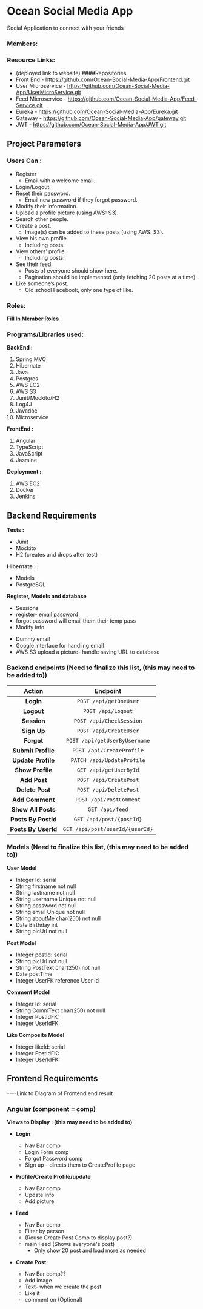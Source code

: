# Ocean Social Media App
Social Application to connect with your friends



### Members:



### Resource Links:
* (deployed link to website)
####Repositories
 * Front End - https://github.com/Ocean-Social-Media-App/Frontend.git
 * User Microservice - https://github.com/Ocean-Social-Media-App/UserMicroService.git
 * Feed Microservice - https://github.com/Ocean-Social-Media-App/Feed-Service.git
 * Eureka - https://github.com/Ocean-Social-Media-App/Eureka.git
 * Gateway - https://github.com/Ocean-Social-Media-App/gateway.git
 * JWT - https://github.com/Ocean-Social-Media-App/JWT.git


## Project Parameters

### Users Can :

* Register
  * Email with a welcome email.
* Login/Logout.
* Reset their password.
  * Email new password if they forgot password.
* Modify their information.
* Upload a profile picture (using AWS: S3).
* Search other people.
* Create a post.
  *  Image(s) can be added to these posts (using AWS: S3).
* View his own profile.
  *  Including posts.
* View others’ profile.
  *  Including posts.
* See their feed.
  *  Posts of everyone should show here.
  *  Pagination should be implemented (only fetching 20 posts at a
     time).
* Like someone’s post.
  *  Old school Facebook, only one type of like.



### Roles:

**Fill In Member Roles**


### Programs/Libraries used:

**BackEnd :**

1) Spring MVC
2) Hibernate
3) Java
4) Postgres
5) AWS EC2
6) AWS S3
7) Junit/Mockito/H2
8) Log4J
9) Javadoc
10) Microservice

**FrontEnd :**

1) Angular
2) TypeScript
3) JavaScript
4) Jasmine

**Deployment :**

1) AWS EC2
2) Docker
3) Jenkins




## Backend Requirements

**Tests :**

* Junit
* Mockito
* H2 (creates and drops after test)

**Hibernate :**

* Models
* PostgreSQL


**Register, Models and database**

* Sessions 
* register- email password
* forgot password will email them their temp pass
* Modify info

- Dummy email
- Google interface for handling email
- AWS S3 upload a picture- handle saving URL to database



### Backend endpoints (Need to finalize this list, (this may need to be added to))

|         Action          |           Endpoint            |
| :---------------------: | :---------------------------: |
|        **Login**        |    `POST /api/getOneUser`     |
|       **Logout**        |      `POST /api/Logout`       |
|       **Session**       |   `POST /api/CheckSession`    |
|       **Sign Up**       |    `POST /api/CreateUser`     |
|       **Forgot**        | `POST /api/getUserByUsername` |
|   **Submit Profile**    |   `POST /api/CreateProfile`   |
|   **Update Profile**    |  `PATCH /api/UpdateProfile`   |
|    **Show Profile**     |    `GET /api/getUserById`     |
|      **Add Post**       |    `POST /api/CreatePost`     |
|     **Delete Post**     |    `POST /api/DeletePost`     |
|     **Add Comment**     |    `POST /api/PostComment`    |
|   **Show All Posts**    |     `GET /api/feed`           |
|   **Posts By PostId**   |   `GET /api/post/{postId}`    |
|   **Posts By UserId**   |`GET /api/post/userId/{userId}`|


### Models (Need to finalize this list, (this may need to be added to))

**User Model**

* Integer Id: serial
* String firstname not null
* String lastname not null
* String username Unique not null
* String password not null
* String email Unique not null
* String aboutMe char(250) not null
* Date Birthday int 
* String picUrl not null

**Post Model**

* Integer postId: serial
* String picUrl not null
* String PostText char(250) not null
* Date postTime
* Integer UserFK reference User id

**Comment Model**

* Integer Id: serial
* String CommText char(250) not null
* Integer PostIdFK:
* Integer UserIdFK:			
  	
**Like Composite Model**

* Integer likeId: serial
* Integer PostIdFK:
* Integer UserIdFK:	

## Frontend Requirements

----Link to Diagram of Frontend end result

### Angular (component = comp)

**Views to Display : (this may need to be added to)**

- **Login**
  - Nav Bar comp
  - Login Form comp
  - Forgot Password comp
  - Sign up - directs them to CreateProfile page

- **Profile/Create Profile/update**
  - Nav Bar comp
  - Update Info	
  - Add picture
- **Feed**
  - Nav Bar comp
  - Filter by person
  - (Reuse Create Post Comp to display post?)
  - main Feed (Shows everyone's post)
    - Only show 20 post and load more as needed
- **Create Post**
  - Nav Bar comp??
  - Add image
   - Text- when we create the post
  - Like it
  - comment on (Optional)

